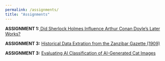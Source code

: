 ```yaml
---
permalink: /assignments/
title: "Assignments"
---
```


**ASSIGNMENT 1:**[ Did Sherlock Holmes Influence Arthur Conan Doyle’s Later Works?](https://ll4866.github.io/assignment/assignment-1)

**ASSIGNMENT 3:** [Historical Data Extration from the Zanzibar Gazette (1909)](https://ll4866.github.io/assignments/assignment-2)

**ASSIGNMENT 3:** [Evaluating AI Classification of AI-Generated Cat Images](https://ll4866.github.io/assignments/assignment-3)